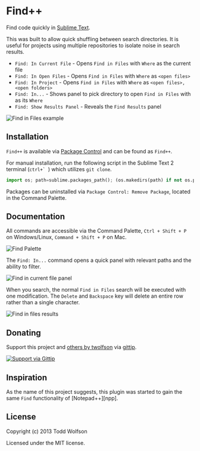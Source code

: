 # Find++

Find code quickly in [Sublime Text][subl].

This was built to allow quick shuffling between search directories. It is useful for projects using multiple repositories to isolate noise in search results.

[subl]: http://www.sublimetext.com/

- `Find: In Current File` - Opens `Find in Files` with `Where` as the current file
- `Find: In Open Files` - Opens `Find in Files` with `Where` as `<open files>`
- `Find: In Project` - Opens `Find in Files` with `Where` as `<open files>,<open folders>`
- `Find: In...` - Shows panel to pick directory to open `Find in Files` with as its `Where`
- `Find: Show Results Panel` - Reveals the `Find Results` panel

![Find in Files example](https://f.cloud.github.com/assets/902488/860977/39331c12-f5c2-11e2-9de7-9769e885d111.png)

## Installation
`Find++` is available via [Package Control][pkg-ctrl] and can be found as `Find++`.

[pkg-ctrl]: http://wbond.net/sublime_packages/package_control

For manual installation, run the following script in the Sublime Text 2 terminal (``ctrl+` ``) which utilizes `git clone`.

```python
import os; path=sublime.packages_path(); (os.makedirs(path) if not os.path.exists(path) else None); window.run_command('exec', {'cmd': ['git', 'clone', 'https://github.com/twolfson/sublime-request', 'request'], 'working_dir': path})
```

Packages can be uninstalled via `Package Control: Remove Package`, located in the Command Palette.

## Documentation
All commands are accessible via the Command Palette, `Ctrl + Shift + P` on Windows/Linux, `Command + Shift + P` on Mac.

![Find Palette](https://f.cloud.github.com/assets/902488/279674/a552365a-9134-11e2-8c89-603fbb89b606.png)

The `Find: In...` command opens a quick panel with relevant paths and the ability to filter.

![Find in current file panel](https://f.cloud.github.com/assets/902488/860987/ba97f2b4-f5c2-11e2-9b8d-c53060cd0f59.png)

When you search, the normal `Find in Files` search will be executed with one modification. The `Delete` and `Backspace` key will delete an entire row rather than a single character.

![Find in files results](https://f.cloud.github.com/assets/902488/279676/acdae412-9134-11e2-9c3d-10cdaaa6daff.png)

## Donating
Support this project and [others by twolfson][gittip] via [gittip][].

[![Support via Gittip][gittip-badge]][gittip]

[gittip-badge]: https://rawgithub.com/twolfson/gittip-badge/master/dist/gittip.png
[gittip]: https://www.gittip.com/twolfson/

## Inspiration
As the name of this project suggests, this plugin was started to gain the same `Find` functionality of [Notepad++][npp].

## License
Copyright (c) 2013 Todd Wolfson

Licensed under the MIT license.
